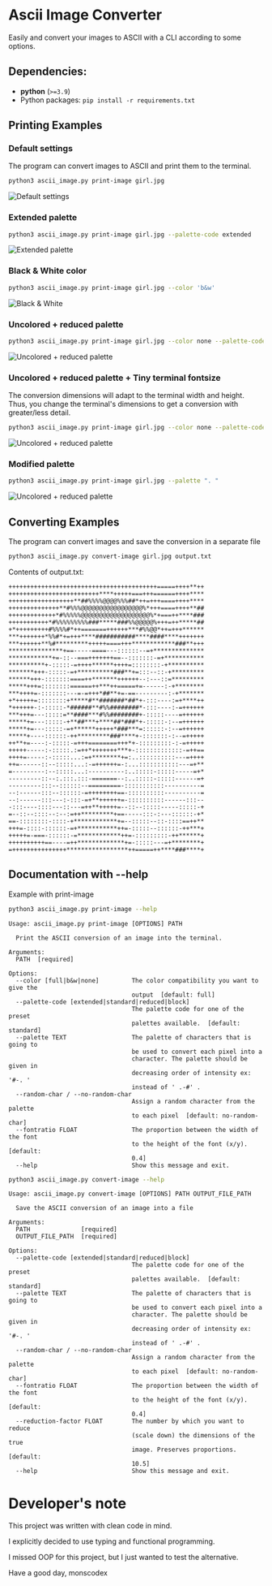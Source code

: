 # Ascii Image Converter

Easily and convert your images to ASCII with a CLI according to some options.

## Dependencies:
-   **python** (```>=3.9```)
- Python packages: ```pip install -r requirements.txt```

## Printing Examples

### Default settings
The program can convert images to ASCII and print them to the terminal.

```bash
python3 ascii_image.py print-image girl.jpg
```
![Default settings](./output-examples/example.png)

### Extended palette
```bash
python3 ascii_image.py print-image girl.jpg --palette-code extended
```
![Extended palette](./output-examples/example_extended-palette.png)

### Black & White color
```bash
python3 ascii_image.py print-image girl.jpg --color 'b&w'
```
![Black & White](./output-examples/example_black-and-white.png)

### Uncolored + reduced palette
```bash
python3 ascii_image.py print-image girl.jpg --color none --palette-code reduced
```
![Uncolored + reduced palette](./output-examples/example_uncolored_and_reduced-palette.png)

### Uncolored + reduced palette + Tiny terminal fontsize
The conversion dimensions will adapt to the terminal width and height. Thus, you change the terminal's dimensions to get a conversion with greater/less detail.

```bash
python3 ascii_image.py print-image girl.jpg --color none --palette-code reduced
```
![Uncolored + reduced palette](./output-examples/example_tiny_fontsize.png)

### Modified palette
```bash
python3 ascii_image.py print-image girl.jpg --palette ". "
```
![Uncolored + reduced palette](./output-examples/example_modified-palette.png)

## Converting Examples
The program can convert images and save the conversion in a separate file

```bash
python3 ascii_image.py convert-image girl.jpg output.txt
```

Contents of output.txt:
```
+++++++++++++++++++++++++++++++++++++++++=====++++**++
+++++++++++++++++++++++++****+++++===+++======++++****
++++++++++++++++++**##%%%%@@@@%%%##*++=+++====++++****
++++++++++++++**#%%%@@@@@@@@@@@@@@@@@%*+++====++++**##
+++++++++++++*#%%%%%@@@@@@@@@@@@@@@@@@@%*+===++****###
+++++++++++*#%%%%%%%%%###*****###%%@@@@@%+++=++*****##
+*+++++++++#%%%%#*++=======++++++***#%%@@*++=+++******
***+++++++*%%#*+=+++****###########****####****+++++++
***++++++**%#*********+++++====+++************###**+++
***************+==-----====---::::::--=+**************
************+=-::--===+++++++==--:::::::-=+***********
**********+-:::::-=++++******++++=::::::::-+**********
*******+++-:::::-=+**********###**+=:::--::-+*********
******+++-:::::::====++*******++++++--:---::=*********
*****+++=::::::::======++***++=====+=------:-+********
***++++=-:::::::---=-=+++*##**+=-==---------:-+*******
+*+++++=::::::::+*****#**#######*##*+-:::----:=+****++
*++++++-:-:::::-*######**#%%########*-:::----:-=++++++
***+++=---:::::=**####***#%%########+-:::::----=++++++
*****+=---:::::-+**##***+****##*###*+-:::::-:--=++++++
*****+=---:::::-=+******+++++*###***=::::::-:--=++++++
*****+----::::::-++*********###****+-:::::::-:--=+++++
++**+=----:-:::::-=+++========+++*+-:::::::::-:-=+++++
+++++-----:-:::::.:=++*+++++++***+-:::::::::::::-=++==
++++=-----:-:::::...:=+********+=:..::::::::::---=++++
++=------::--:::::...:-=++++++=-:...:::::::::::---=+**
=---------:--:::::...:----------:..:::::-:::::-----=+*
---------::--:.:::.:::-=======--:..:::::-:::::------=+
---------:::--::::::--=========-:::::::::::----------=
--:------:::--::::::-=++++++++==-::::::::::----------=
--:------:::---:-:::-=+**++++++=-::::::::::------:::--
-:::----::::---::---=++**+++++=--::--:::::-----:::::-+
=--::--::::--:--:=++*********+==-----:::-:---::::::-+*
==-::::::::-::::-+************+=--:::::--::-::::==++**
+++=-::::-::::::-=+***********++=-:::::--::::::-++***+
+++++=-===-::::::-=************++=-:::::::::-++******+
++++++++++==----=++*************+=-:::::---=+********+
=+++++++++++++++*****************++=====++****###****+
```

## Documentation with --help

Example with print-image
```bash
python3 ascii_image.py print-image --help
```
```
Usage: ascii_image.py print-image [OPTIONS] PATH

  Print the ASCII conversion of an image into the terminal.

Arguments:
  PATH  [required]

Options:
  --color [full|b&w|none]         The color compatibility you want to give the
                                  output  [default: full]
  --palette-code [extended|standard|reduced|block]
                                  The palette code for one of the preset
                                  palettes available.  [default: standard]
  --palette TEXT                  The palette of characters that is going to
                                  be used to convert each pixel into a
                                  character. The palette should be given in
                                  decreasing order of intensity ex: '#-. '
                                  instead of ' .-#' .
  --random-char / --no-random-char
                                  Assign a random character from the palette
                                  to each pixel  [default: no-random-char]
  --fontratio FLOAT               The proportion between the width of the font
                                  to the height of the font (x/y).  [default:
                                  0.4]
  --help                          Show this message and exit.
```

```bash
python3 ascii_image.py convert-image --help
```
```
Usage: ascii_image.py convert-image [OPTIONS] PATH OUTPUT_FILE_PATH

  Save the ASCII conversion of an image into a file

Arguments:
  PATH              [required]
  OUTPUT_FILE_PATH  [required]

Options:
  --palette-code [extended|standard|reduced|block]
                                  The palette code for one of the preset
                                  palettes available.  [default: standard]
  --palette TEXT                  The palette of characters that is going to
                                  be used to convert each pixel into a
                                  character. The palette should be given in
                                  decreasing order of intensity ex: '#-. '
                                  instead of ' .-#' .
  --random-char / --no-random-char
                                  Assign a random character from the palette
                                  to each pixel  [default: no-random-char]
  --fontratio FLOAT               The proportion between the width of the font
                                  to the height of the font (x/y).  [default:
                                  0.4]
  --reduction-factor FLOAT        The number by which you want to reduce
                                  (scale down) the dimensions of the true
                                  image. Preserves proportions.  [default:
                                  10.5]
  --help                          Show this message and exit.
```

# Developer's note
This project was written with clean code in mind.

I explicitly decided to use typing and functional programming.

I missed OOP for this project, but I just wanted to test the alternative.

Have a good day,
monscodex
